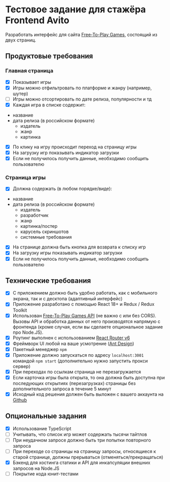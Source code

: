 # Тестовое задание для стажёра Frontend Avito

Разработать интерфейс для сайта [Free-To-Play Games](https://www.freetogame.com/), состоящий из двух страниц.

## Продуктовые требования

### Главная страница

- [x] Показывает игры
- [x] Игры можно отфильтровать по платформе и жанру (например, шутер)
- [ ] Игры можно отсортировать по дате релиза, популярности и тд
- [x] Каждая игра в списке содержит:
- название
- дата релиза (в российском формате)
  - издатель
  - жанр
  - картинка
- [x] По клику на игру происходит переход на страницу игры
- [x] На загрузку игр показывать индикатор загрузки
- [x] Если не получилось получить данные, необходимо сообщить пользователю

### Страница игры

- [x] Должна содержать (в любом порядке/виде):

- название
- дата релиза (в российском формате)
  - издатель
  - разработчик
  - жанр
  - картинка/постер
  - карусель скриншотов
  - системные требования
- [x] На странице должна быть кнопка для возврата к списку игр
- [x] На загрузку игры показывать индикатор загрузки
- [x] Если не получилось получить данные, необходимо сообщить пользователю

## Технические требования

- [x] С приложением должно быть удобно работать, как с мобильного экрана, так и с десктопа (адаптивный интерфейс)
- [x] Приложение разработано с помощью React 18+ и Redux / Redux Toolkit
- [x] Использован [Free-To-Play Games API](https://www.freetogame.com/api-doc) (не важно с или без CORS). Вызовы API и обработка данных от него производятся напрямую с фронтенда (кроме случая, если вы сделаете опциональное задание про Node.JS).
- [x] Роутинг выполнен с использованием [React Router v6](https://reactrouter.com/en/main)
- [x] Фреймворк UI любой на ваше усмотрение ([Ant Design](https://ant.design/))
- [x] Пакетный менеджер `npm`
- [x] Приложение должно запускаться по адресу `localhost:3001` командой `npm start` (дополнительно нужно запустить прокси сервер)
- [x] При переходах по ссылкам страница не перезагружается
- [x] Если карточка игры была открыта, то она должна быть доступна при последующих открытиях (перезагрузках) страницы без дополнительного запроса в течение 5 минут
- [x] Исходный код решения должен быть выложен с вашего аккаунта на [Github](http://github.com/)

## Опциональные задания

- [x] Использование TypeScript
- [ ] Учитывать, что список игр может содержать тысячи тайтлов
- [ ] При неудачном запросе должно быть три попытки повторного запроса
- [ ] При переходе со страницы на страницу запросы, относящиеся к старой странице, должны прерываться (отменяться/прекращаться)
- [x] Бэкенд для хостинга статики и API для инкапсуляции внешних запросов на Node.JS
- [ ] Покрытие кода юнит-тестами
